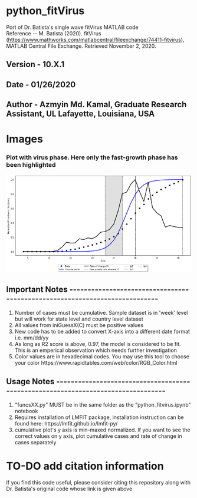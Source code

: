 # python_fitVirus
Port of Dr. Batista's single wave fitVirus MATLAB code 
<br/>Reference -- M. Batista (2020). fitVirus (https://www.mathworks.com/matlabcentral/fileexchange/74411-fitvirus), MATLAB Central File Exchange. Retrieved November 2, 2020.

## Version - 10.X.1
## Date - 01/26/2020
## Author - Azmyin Md. Kamal, Graduate Research Assistant, UL Lafayette, Louisiana, USA

# Images
### Plot with virus phase. Here only the fast-growth phase has been highlighted
![](images/combined.png)

## Important Notes ---------------------------------------------------------------------------
<ol>
  <li>Number of cases must be cumulative. Sample dataset is in 'week' level but will work for state level and country level dataset</li>
  <li>All values from iniGuessX(C) must be positive values</li>
  <li>New code has to be added to convert X-axis into a different date format i.e. mm/dd/yy</li>
  <li>As long as R2 score is above, 0.97, the model is considered to be fit. This is an emperical observation which needs further investigation</li>
  <li>Color values are in hexadecimal codes. You may use this tool to choose your color https://www.rapidtables.com/web/color/RGB_Color.html </li>
</ol>

## Usage Notes ---------------------------------------------------------------------------------

<ol>
  <li>"funcsXX.py" MUST be in the same folder as the "python_fitvirus.ipynb" notebook</li>
  <li>Requires installation of LMFIT package, installation instruction can be found here: https://lmfit.github.io/lmfit-py/</li>
  <li>cumulative plot's y axis is min-maxed normalized. If you want to see the correct values on y axis, plot cumulative cases and rate of change in cases separately</li>
</ol>

# TO-DO add citation information
If you find this code useful, please consider citing this repository along with Dr. Batista's original code whose link is given above
